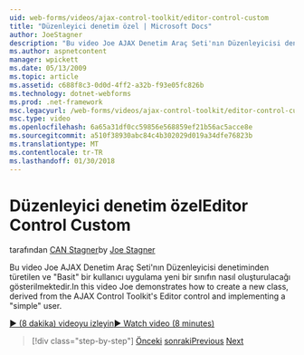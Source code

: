 ```yaml
---
uid: web-forms/videos/ajax-control-toolkit/editor-control-custom
title: "Düzenleyici denetim özel | Microsoft Docs"
author: JoeStagner
description: "Bu video Joe AJAX Denetim Araç Seti'nın Düzenleyicisi denetiminden türetilen ve \"Basit\" bir kullanıcı uygulama yeni bir sınıfın nasıl oluşturulacağı gösterilmektedir."
ms.author: aspnetcontent
manager: wpickett
ms.date: 05/13/2009
ms.topic: article
ms.assetid: c688f8c3-0d0d-4ff2-a32b-f93e05fc826b
ms.technology: dotnet-webforms
ms.prod: .net-framework
msc.legacyurl: /web-forms/videos/ajax-control-toolkit/editor-control-custom
msc.type: video
ms.openlocfilehash: 6a65a31df0cc59856e568859ef21b56ac5acce8e
ms.sourcegitcommit: a510f38930abc84c4b302029d019a34dfe76823b
ms.translationtype: MT
ms.contentlocale: tr-TR
ms.lasthandoff: 01/30/2018
---
```

<a name="editor-control-custom"></a><span data-ttu-id="3c7a7-103">Düzenleyici denetim özel</span><span class="sxs-lookup"><span data-stu-id="3c7a7-103">Editor Control Custom</span></span>
====================
<span data-ttu-id="3c7a7-104">tarafından [CAN Stagner](https://github.com/JoeStagner)</span><span class="sxs-lookup"><span data-stu-id="3c7a7-104">by [Joe Stagner](https://github.com/JoeStagner)</span></span>

<span data-ttu-id="3c7a7-105">Bu video Joe AJAX Denetim Araç Seti'nın Düzenleyicisi denetiminden türetilen ve "Basit" bir kullanıcı uygulama yeni bir sınıfın nasıl oluşturulacağı gösterilmektedir.</span><span class="sxs-lookup"><span data-stu-id="3c7a7-105">In this video Joe demonstrates how to create a new class, derived from the AJAX Control Toolkit's Editor control and implementing a "simple" user.</span></span>

[<span data-ttu-id="3c7a7-106">&#9654; (8 dakika) videoyu izleyin</span><span class="sxs-lookup"><span data-stu-id="3c7a7-106">&#9654; Watch video (8 minutes)</span></span>](https://channel9.msdn.com/Blogs/ASP-NET-Site-Videos/editor-control-custom)

>[!div class="step-by-step"]
<span data-ttu-id="3c7a7-107">[Önceki](editor-control.md)
[sonraki](create-a-new-custom-extender.md)</span><span class="sxs-lookup"><span data-stu-id="3c7a7-107">[Previous](editor-control.md)
[Next](create-a-new-custom-extender.md)</span></span>
